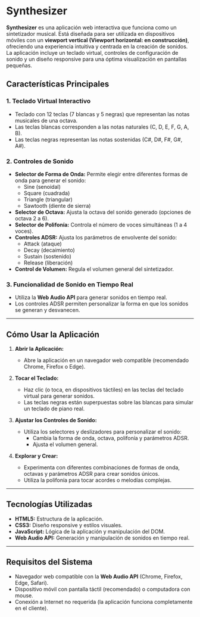 # Synthesizer

**Synthesizer** es una aplicación web interactiva que funciona como un sintetizador musical. Está diseñada para ser utilizada en dispositivos móviles con un **viewport vertical (Viewport horizontal: en construcción)**, ofreciendo una experiencia intuitiva y centrada en la creación de sonidos. La aplicación incluye un teclado virtual, controles de configuración de sonido y un diseño responsive para una óptima visualización en pantallas pequeñas.

## Características Principales

### 1. **Teclado Virtual Interactivo**
   - Teclado con 12 teclas (7 blancas y 5 negras) que representan las notas musicales de una octava.
   - Las teclas blancas corresponden a las notas naturales (C, D, E, F, G, A, B).
   - Las teclas negras representan las notas sostenidas (C#, D#, F#, G#, A#).

### 2. **Controles de Sonido**
   - **Selector de Forma de Onda:** Permite elegir entre diferentes formas de onda para generar el sonido:
     - Sine (senoidal)
     - Square (cuadrada)
     - Triangle (triangular)
     - Sawtooth (diente de sierra)
   - **Selector de Octava:** Ajusta la octava del sonido generado (opciones de octava 2 a 6).
   - **Selector de Polifonía:** Controla el número de voces simultáneas (1 a 4 voces).
   - **Controles ADSR:** Ajusta los parámetros de envolvente del sonido:
     - Attack (ataque)
     - Decay (decaimiento)
     - Sustain (sostenido)
     - Release (liberación)
   - **Control de Volumen:** Regula el volumen general del sintetizador.

### 3. **Funcionalidad de Sonido en Tiempo Real**
   - Utiliza la **Web Audio API** para generar sonidos en tiempo real.
   - Los controles ADSR permiten personalizar la forma en que los sonidos se generan y desvanecen.

---

## Cómo Usar la Aplicación

1. **Abrir la Aplicación:**
   - Abre la aplicación en un navegador web compatible (recomendado Chrome, Firefox o Edge).

2. **Tocar el Teclado:**
   - Haz clic (o toca, en dispositivos táctiles) en las teclas del teclado virtual para generar sonidos.
   - Las teclas negras están superpuestas sobre las blancas para simular un teclado de piano real.

3. **Ajustar los Controles de Sonido:**
   - Utiliza los selectores y deslizadores para personalizar el sonido:
     - Cambia la forma de onda, octava, polifonía y parámetros ADSR.
     - Ajusta el volumen general.

4. **Explorar y Crear:**
   - Experimenta con diferentes combinaciones de formas de onda, octavas y parámetros ADSR para crear sonidos únicos.
   - Utiliza la polifonía para tocar acordes o melodías complejas.

---

## Tecnologías Utilizadas

- **HTML5:** Estructura de la aplicación.
- **CSS3:** Diseño responsive y estilos visuales.
- **JavaScript:** Lógica de la aplicación y manipulación del DOM.
- **Web Audio API:** Generación y manipulación de sonidos en tiempo real.

---

## Requisitos del Sistema

- Navegador web compatible con la **Web Audio API** (Chrome, Firefox, Edge, Safari).
- Dispositivo móvil con pantalla táctil (recomendado) o computadora con mouse.
- Conexión a Internet no requerida (la aplicación funciona completamente en el cliente).